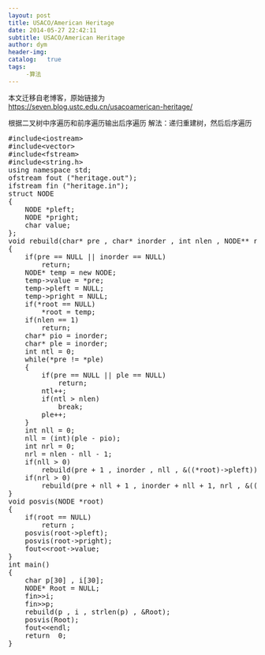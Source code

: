 ```yaml
---
layout: post
title: USACO/American Heritage
date: 2014-05-27 22:42:11
subtitle: USACO/American Heritage
author: dym
header-img:
catalog:   true
tags:
     -算法
---
```


本文迁移自老博客，原始链接为 <https://seven.blog.ustc.edu.cn/usacoamerican-heritage/>

根据二叉树中序遍历和前序遍历输出后序遍历
解法：递归重建树，然后后序遍历
<pre class = "brush:[cpp]">
#include&lt;iostream&gt;
#include&lt;vector&gt;
#include&lt;fstream&gt;
#include&lt;string.h&gt;
using namespace std;
ofstream fout ("heritage.out");
ifstream fin ("heritage.in");
struct NODE
{
    NODE *pleft;
    NODE *pright;
    char value;
};
void rebuild(char* pre , char* inorder , int nlen , NODE** root)
{
    if(pre == NULL || inorder == NULL)
        return;
    NODE* temp = new NODE;
    temp->value = *pre;
    temp->pleft = NULL;
    temp->pright = NULL;
    if(*root == NULL)
        *root = temp;
    if(nlen == 1)
        return;
    char* pio = inorder;
    char* ple = inorder;
    int ntl = 0;
    while(*pre != *ple)
    {
        if(pre == NULL || ple == NULL)
            return;
        ntl++;
        if(ntl > nlen)
            break;
        ple++;
    }
    int nll = 0;
    nll = (int)(ple - pio);
    int nrl = 0;
    nrl = nlen - nll - 1;
    if(nll > 0)
        rebuild(pre + 1 , inorder , nll , &((*root)->pleft));
    if(nrl > 0)
        rebuild(pre + nll + 1 , inorder + nll + 1, nrl , &((*root)->pright));
}
void posvis(NODE *root)
{
    if(root == NULL)
        return ;
    posvis(root->pleft);
    posvis(root->pright);
    fout&lt;&lt;root->value;
}
int main()
{
    char p[30] , i[30];
    NODE* Root = NULL;
    fin&gt;&gt;i;
    fin&gt;&gt;p;
    rebuild(p , i , strlen(p) , &Root);
    posvis(Root);
    fout&lt;&lt;endl;
    return  0;
}
</pre>
